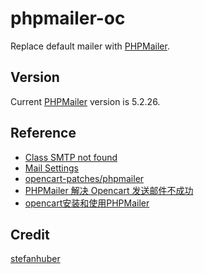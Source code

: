 # phpmailer-oc

Replace default mailer with [PHPMailer](https://github.com/PHPMailer/PHPMailer).

## Version
Current [PHPMailer](https://github.com/PHPMailer/PHPMailer/archive/v5.2.26.zip) version is 5.2.26.

## Reference
- [Class SMTP not found](https://github.com/PHPMailer/PHPMailer/issues/113)
- [Mail Settings](http://www.opencart-templates.co.uk/mail-settings)
- [opencart-patches/phpmailer](https://github.com/opencart-patches/phpmailer)
- [PHPMailer 解决 Opencart 发送邮件不成功](https://yuanxuxu.com/2012/05/21/phpmailer-jie-jue--opencart-fa-song-you-jian-bu-cheng-gong/)
- [opencart安装和使用PHPMailer](https://yq.aliyun.com/php/61598)

## Credit 
[stefanhuber](https://github.com/opencart-patches/phpmailer/blob/master/src/upload/system/library/mail.php)
